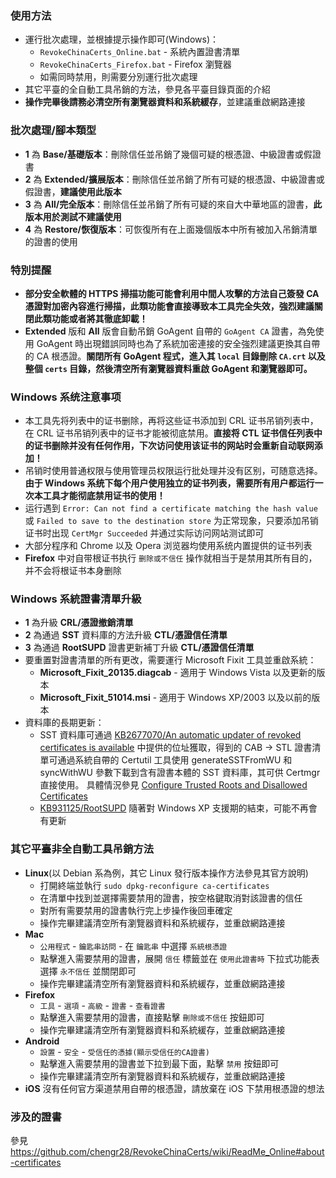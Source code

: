 ### 使用方法
* 運行批次處理，並根據提示操作即可(Windows)：
    * `RevokeChinaCerts_Online.bat` - 系統內置證書清單
    * `RevokeChinaCerts_Firefox.bat` - Firefox 瀏覽器
    * 如需同時禁用，則需要分別運行批次處理
* 其它平臺的全自動工具吊銷的方法，參見各平臺目錄頁面的介紹
* **操作完畢後請務必清空所有瀏覽器資料和系統緩存**，並建議重啟網路連接

### 批次處理/腳本類型
* **1** 為 **Base/基礎版本**：刪除信任並吊銷了幾個可疑的根憑證、中級證書或假證書
* **2** 為 **Extended/擴展版本**：刪除信任並吊銷了所有可疑的根憑證、中級證書或假證書，**建議使用此版本**
* **3** 為 **All/完全版本**：刪除信任並吊銷了所有可疑的來自大中華地區的證書，**此版本用於測試不建議使用**
* **4** 為 **Restore/恢復版本**：可恢復所有在上面幾個版本中所有被加入吊銷清單的證書的使用

### 特別提醒
* **部分安全軟體的 HTTPS 掃描功能可能會利用中間人攻擊的方法自己簽發 CA 憑證對加密內容進行掃描，此類功能會直接導致本工具完全失效，強烈建議關閉此類功能或者將其徹底卸載！**
* **Extended** 版和 **All** 版會自動吊銷 GoAgent 自帶的 `GoAgent CA` 證書，為免使用 GoAgent 時出現錯誤同時也為了系統加密連接的安全強烈建議更換其自帶的 CA 根憑證。**關閉所有 GoAgent 程式，進入其 `local` 目錄刪除 `CA.crt` 以及整個 `certs` 目錄，然後清空所有瀏覽器資料重啟 GoAgent 和瀏覽器即可。**

### Windows 系统注意事项
* 本工具先将列表中的证书删除，再将这些证书添加到 CRL 证书吊销列表中，在 CRL 证书吊销列表中的证书才能被彻底禁用。**直接将 CTL 证书信任列表中的证书删除并没有任何作用，下次访问使用该证书的网站时会重新自动联网添加！**
* 吊销时使用普通权限与使用管理员权限运行批处理并没有区别，可随意选择。**由于 Windows 系统下每个用户使用独立的证书列表，需要所有用户都运行一次本工具才能彻底禁用证书的使用！**
* 运行遇到 `Error: Can not find a certificate matching the hash value` 或 `Failed to save to the destination store` 为正常现象，只要添加吊销证书时出现 `CertMgr Succeeded` 并通过实际访问网站测试即可
* 大部分程序和 Chrome 以及 Opera 浏览器均使用系统内置提供的证书列表
* **Firefox** 中对自带根证书执行 `删除或不信任` 操作就相当于是禁用其所有目的，并不会将根证书本身删除

### Windows 系統證書清單升級
* **1** 為升級 **CRL/憑證撤銷清單**
* **2** 為通過 **SST** 資料庫的方法升級 **CTL/憑證信任清單**
* **3** 為通過 **RootSUPD** 證書更新補丁升級 **CTL/憑證信任清單**
* 要重置對證書清單的所有更改，需要運行 Microsoft Fixit 工具並重啟系統：
    * **Microsoft_Fixit_20135.diagcab** - 適用于 Windows Vista 以及更新的版本
    * **Microsoft_Fixit_51014.msi** - 適用于 Windows XP/2003 以及以前的版本
* 資料庫的長期更新：
    * SST 資料庫可通過 [KB2677070/An automatic updater of revoked certificates is available](https://support.microsoft.com/en-us/kb/2677070) 中提供的位址獲取，得到的 CAB -> STL 證書清單可通過系統自帶的 Certutil 工具使用 generateSSTFromWU 和 syncWithWU 參數下載到含有證書本體的 SST 資料庫，其可供 Certmgr 直接使用。 具體情況參見 [Configure Trusted Roots and Disallowed Certificates](https://technet.microsoft.com/en-us/library/dn265983.aspx)
    * [KB931125/RootSUPD](https://support.microsoft.com/en-us/kb/931125) 隨著對 Windows XP 支援期的結束，可能不再會有更新

### 其它平臺非全自動工具吊銷方法
* **Linux**(以 Debian 系為例，其它 Linux 發行版本操作方法參見其官方說明)
    * 打開終端並執行 `sudo dpkg-reconfigure ca-certificates`
    * 在清單中找到並選擇需要禁用的證書，按空格鍵取消對該證書的信任
    * 對所有需要禁用的證書執行完上步操作後回車確定
    * 操作完畢建議清空所有瀏覽器資料和系統緩存，並重啟網路連接
* **Mac**
    * `公用程式` - `鑰匙串訪問` - 在 `鑰匙串` 中選擇 `系統根憑證`
    * 點擊進入需要禁用的證書，展開 `信任` 標籤並在 `使用此證書時` 下拉式功能表選擇 `永不信任` 並關閉即可
    * 操作完畢建議清空所有瀏覽器資料和系統緩存，並重啟網路連接
* **Firefox**
    * `工具` - `選項` - `高級` - `證書` - `查看證書`
    * 點擊進入需要禁用的證書，直接點擊 `刪除或不信任` 按鈕即可
    * 操作完畢建議清空所有瀏覽器資料和系統緩存，並重啟網路連接
* **Android**
    * `設置` - `安全` - `受信任的憑據(顯示受信任的CA證書)`
    * 點擊進入需要禁用的證書並下拉到最下面，點擊 `禁用` 按鈕即可
    * 操作完畢建議清空所有瀏覽器資料和系統緩存，並重啟網路連接
* **iOS** 沒有任何官方渠道禁用自帶的根憑證，請放棄在 iOS 下禁用根憑證的想法

### 涉及的證書
參見 https://github.com/chengr28/RevokeChinaCerts/wiki/ReadMe_Online#about-certificates